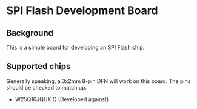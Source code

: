 # SPI Flash Development Board

## Background
This is a simple board for developing an SPI Flash chip.  

## Supported chips
Generally speaking, a 3x2mm 8-pin DFN will work on this board. The pins should be checked to match up.

* W25Q16JQUXIQ (Developed against)
